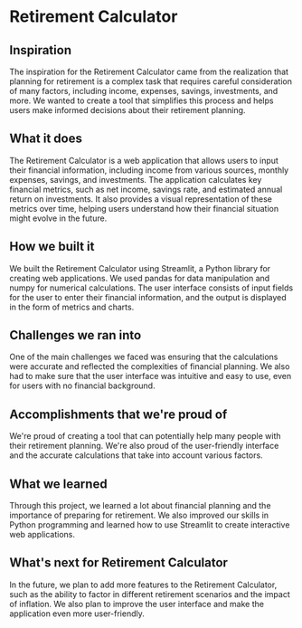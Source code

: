# Retirement Calculator

## Inspiration

The inspiration for the Retirement Calculator came from the realization that planning for retirement is a complex task that requires careful consideration of many factors, including income, expenses, savings, investments, and more. We wanted to create a tool that simplifies this process and helps users make informed decisions about their retirement planning.

## What it does

The Retirement Calculator is a web application that allows users to input their financial information, including income from various sources, monthly expenses, savings, and investments. The application calculates key financial metrics, such as net income, savings rate, and estimated annual return on investments. It also provides a visual representation of these metrics over time, helping users understand how their financial situation might evolve in the future.

## How we built it

We built the Retirement Calculator using Streamlit, a Python library for creating web applications. We used pandas for data manipulation and numpy for numerical calculations. The user interface consists of input fields for the user to enter their financial information, and the output is displayed in the form of metrics and charts.

## Challenges we ran into

One of the main challenges we faced was ensuring that the calculations were accurate and reflected the complexities of financial planning. We also had to make sure that the user interface was intuitive and easy to use, even for users with no financial background.

## Accomplishments that we're proud of

We're proud of creating a tool that can potentially help many people with their retirement planning. We're also proud of the user-friendly interface and the accurate calculations that take into account various factors.

## What we learned

Through this project, we learned a lot about financial planning and the importance of preparing for retirement. We also improved our skills in Python programming and learned how to use Streamlit to create interactive web applications.

## What's next for Retirement Calculator

In the future, we plan to add more features to the Retirement Calculator, such as the ability to factor in different retirement scenarios and the impact of inflation. We also plan to improve the user interface and make the application even more user-friendly.